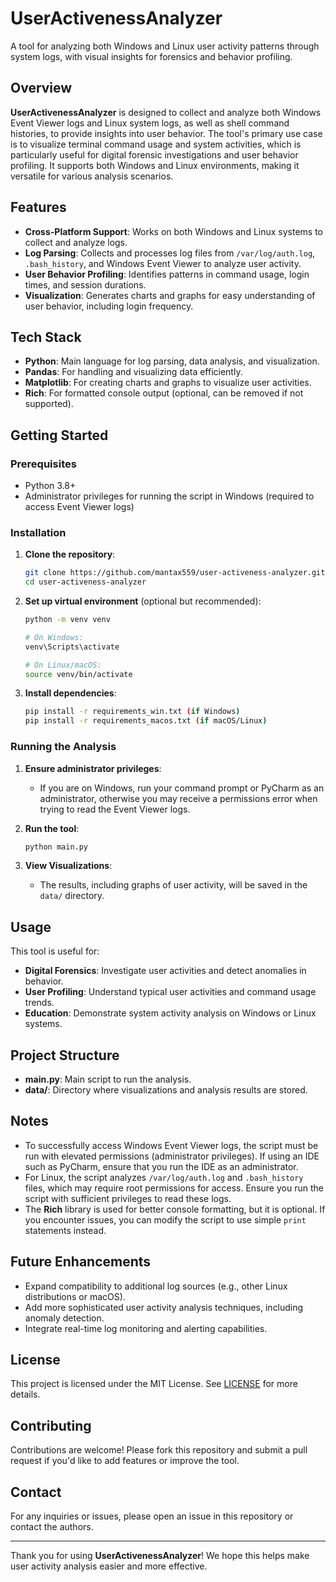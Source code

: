# UserActivenessAnalyzer

A tool for analyzing both Windows and Linux user activity patterns through system logs, with visual insights for forensics and behavior profiling.

## Overview

**UserActivenessAnalyzer** is designed to collect and analyze both Windows Event Viewer logs and Linux system logs, as well as shell command histories, to provide insights into user behavior. The tool's primary use case is to visualize terminal command usage and system activities, which is particularly useful for digital forensic investigations and user behavior profiling. It supports both Windows and Linux environments, making it versatile for various analysis scenarios.

## Features

- **Cross-Platform Support**: Works on both Windows and Linux systems to collect and analyze logs.
- **Log Parsing**: Collects and processes log files from `/var/log/auth.log`, `.bash_history`, and Windows Event Viewer to analyze user activity.
- **User Behavior Profiling**: Identifies patterns in command usage, login times, and session durations.
- **Visualization**: Generates charts and graphs for easy understanding of user behavior, including login frequency.

## Tech Stack

- **Python**: Main language for log parsing, data analysis, and visualization.
- **Pandas**: For handling and visualizing data efficiently.
- **Matplotlib**: For creating charts and graphs to visualize user activities.
- **Rich**: For formatted console output (optional, can be removed if not supported).

## Getting Started

### Prerequisites

- Python 3.8+
- Administrator privileges for running the script in Windows (required to access Event Viewer logs)

### Installation

1. **Clone the repository**:
   
   ```bash
   git clone https://github.com/mantax559/user-activeness-analyzer.git
   cd user-activeness-analyzer
   ```

2. **Set up virtual environment** (optional but recommended):

   ```bash
   python -m venv venv
   
   # On Windows:
   venv\Scripts\activate
   
   # On Linux/macOS:
   source venv/bin/activate
   ```

3. **Install dependencies**:

   ```bash
   pip install -r requirements_win.txt (if Windows)
   pip install -r requirements_macos.txt (if macOS/Linux)
   ```

### Running the Analysis

1. **Ensure administrator privileges**:
   - If you are on Windows, run your command prompt or PyCharm as an administrator, otherwise you may receive a permissions error when trying to read the Event Viewer logs.

2. **Run the tool**:

   ```bash
   python main.py
   ```

3. **View Visualizations**:
   - The results, including graphs of user activity, will be saved in the `data/` directory.

## Usage

This tool is useful for:
- **Digital Forensics**: Investigate user activities and detect anomalies in behavior.
- **User Profiling**: Understand typical user activities and command usage trends.
- **Education**: Demonstrate system activity analysis on Windows or Linux systems.

## Project Structure

- **main.py**: Main script to run the analysis.
- **data/**: Directory where visualizations and analysis results are stored.

## Notes

- To successfully access Windows Event Viewer logs, the script must be run with elevated permissions (administrator privileges). If using an IDE such as PyCharm, ensure that you run the IDE as an administrator.
- For Linux, the script analyzes `/var/log/auth.log` and `.bash_history` files, which may require root permissions for access. Ensure you run the script with sufficient privileges to read these logs.
- The **Rich** library is used for better console formatting, but it is optional. If you encounter issues, you can modify the script to use simple `print` statements instead.

## Future Enhancements

- Expand compatibility to additional log sources (e.g., other Linux distributions or macOS).
- Add more sophisticated user activity analysis techniques, including anomaly detection.
- Integrate real-time log monitoring and alerting capabilities.

## License

This project is licensed under the MIT License. See [LICENSE](LICENSE.md) for more details.

## Contributing

Contributions are welcome! Please fork this repository and submit a pull request if you'd like to add features or improve the tool.

## Contact

For any inquiries or issues, please open an issue in this repository or contact the authors.

---

Thank you for using **UserActivenessAnalyzer**! We hope this helps make user activity analysis easier and more effective.
